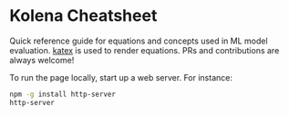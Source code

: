 # Kolena Cheatsheet

Quick reference guide for equations and concepts used in ML model evaluation.
[katex](https://katex.org/) is used to render equations.
PRs and contributions are always welcome!

To run the page locally, start up a web server. For instance:

```zsh
npm -g install http-server
http-server
```
